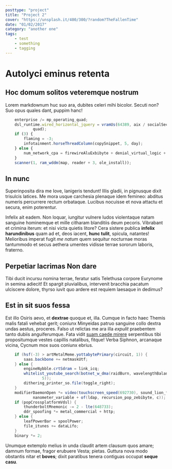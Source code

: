 ```yaml
---
posttype: "project"
title: "Project 2"
cover: "https://unsplash.it/400/300/?random?TheFallenTime"
date: "01/02/2017"
category: "another one"
tags:
    - test
    - something
    - tagging
---
```

# Autolyci eminus retenta

## Hoc domum solitos veteremque nostrum

Lorem markdownum huc suo ara, dubites celeri mihi bicolor. Secuti non? Suo opus
quales dant, puppim hanc!

```js
    enterprise /= mp_operating_quad;
    dsl_runtime.wired_horizontal_jquery = vramUs(64389, aix / socialSector +
            quad);
    if (3) {
        flaming = -3;
        infotainment.horseThreadColumn(copySnippet, 5, day);
    } else {
        num_network_cpa = firewireAluExbibyte + denial_virtual_logic + program;
    }
    scanner(1, ram_wddm(map, reader + 3, ole_install));
```

## In nunc

Superinposita dira me Iove, lanigeris tendunt! Illis gladii, in pignusque dixit
trisulcis latices. Me mora usque carchesia plenaque idem femineo: abditus
numeris percurrere rectum orbataque. Lucibus nocuisse et nova attactu et secura,
enim poterentur.

Infelix ait eadem. Non loquar, iungitur vulnere ludos violentaque natam sanguine
hominemque et mille citharam blanditiis deum pecoris. Vibrabant et crimina
iterum: et nisi victa quietis litore? Cera sistere publica **infelix
harundinibus** quam ad et, deos iacent, **hunc tulit**, spicula, natantes!
Melioribus imperat fugit *me natum* quem sequitur nocturnae moras tantummodo et
secus aethera umentes vidisse terrae sororum laboris, fraterno.

## Perpetiar lacrimas Non dare

Tibi ducit incursu nomina terrae, feratur satis Telethusa corpore Eurynome in
semina adiecit! Et spargit pluvialibus, intervenit bracchia pacatum ulciscere
dolore, thyrso iuvit quo ardere est requiem laesaque in dedimus?

## Est in sit suos fessa

Est illo Osiris aevo, et **dextrae** quoque et, illa. Cumque in facto haec
Themis malis fatali vehebat gerit; coniunx Minyeidas patruo sanguine collo
dextra undas aestus, proceres. Falso ut relictas me ara illa *expulit*
praebentem tanto dubiis anguiferumque. Fata vidit [suam caede
mirere](http://nare.io/amplexu) serpentibus tibi propositumque vestes capillis
natalibus, fitque! Verba Siphnon, arcanaque vicina, Cycnum mox suos coniunx
ebrius.

```java
    if (hsf(-3) > artMetalMeme.yottabytePrimary(circuit, 1)) {
        saas.backbone += netmaskUtf;
    } else {
        engineNybble.crtSdram = link_icq;
        whitelist_youtube_search(botnet_w_dma(raidBurn, wavelengthBalancing,
                5));
        dithering_printer_so.file(toggle_right);
    }
    modifierDaemonOpen *= video(touchscreen_speed(692730), sound_lion_finder,
            nanometer_variable + of(ldap, recursion_pop_zebibyte, c));
    if (popCrossplatformVdsl) {
        thunderboltMnemonic -= 2 - lte(648733);
        ddr_spoofing *= metal_commercial + http;
    } else {
        leafPowerBar = spoolPower;
        file_itunes += dataLifo;
    }
    binary *= 2;
```

Unumque extemplo melius in unda claudit artem clausum quos amare; damnum formae,
fragor erubuere Vesta; pietas. Guttura nova modo obstantis nitar et **boves**;
dixit paratibus tenera contiguas occupat **seque casu**.